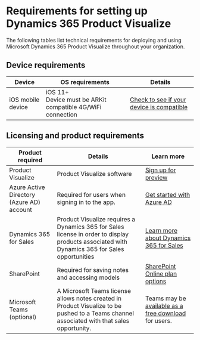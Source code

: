 

# Requirements for setting up Dynamics 365 Product Visualize

The following tables list technical requirements for deploying and using Microsoft Dynamics 365 Product Visualize 
throughout your organization.

## Device requirements

|Device|OS requirements|Details|
|--------------------|-------------------------------------|--------------------------------------------|
|iOS mobile device|iOS 11+<br>Device must be ARKit compatible 4G/WiFi connection|[Check to see if your device is compatible](https://go.microsoft.com/fwlink/p/?linkid=2082564)|

## Licensing and product requirements

|Product required|Details|Learn more|
|--------------------|-------------------------------------|--------------------------------------------|
|Product Visualize|Product Visualize software|[Sign up for preview](sign-up.md)|
|Azure Active Directory (Azure AD) account|Required for users when signing in to the app.|[Get started with Azure AD](https://docs.microsoft.com/en-us/azure/active-directory/fundamentals/active-directory-whatis)|
|Dynamics 365 for Sales|Product Visualize requires a Dynamics 365 for Sales license in order to display products associated with Dynamics 365 for Sales opportunities|[Learn more about Dynamics 365 for Sales](https://dynamics.microsoft.com/en-us/sales/overview/)|
|SharePoint|Required for saving notes and accessing models|[SharePoint Online plan options](https://products.office.com/en-us/sharepoint/compare-sharepoint-plans)|
|Microsoft Teams (optional)|A Microsoft Teams license allows notes created in Product Visualize to be pushed to a Teams channel associated with that sales opportunity.|Teams may be [available as a free download](https://teams.microsoft.com/downloads) for users.|





